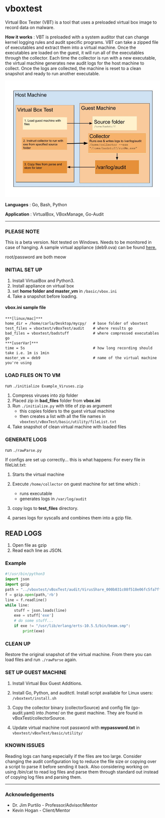 # vboxtest

Virtual Box Tester (VBT) is a tool that uses a preloaded virtual box image to record data on malware.

**How it works**
:	VBT is preloaded with a system auditor that can change kernel logging rules and audit specific programs.
	VBT can take a zipped file of executables and extract them into a virtual machine. 
Once the executables are loaded on the guest, it will run all of the executables through the collector. Each time the collector is run with a new executable, the virtual machine generates new audit logs for the host machine to collect. Once the logs are collected, the machine is reset to a clean snapshot and ready to run another executable. 

![VBox Diagram](./VBoxDiagram.jpg)

**Languages**
 :	Go, Bash, Python
 
 **Application**
 : VirtualBox, VBoxManage, Go-Audit


***
### __PLEASE NOTE__
This is a beta version. Not tested on Windows. Needs to be monitored in case of hanging.
A sample virtual appliance (deb9.ova) can be found [here.](https://drive.google.com/open?id=1uBGywA5ym34UVLkAE4QpdcPiu8STqqsx)

root/password are both meow


### INITIAL SET UP
1. Install VirtualBox and Python3.
2. Install appliance on virtual box 
3. set **home folder and master_vm** in `/basic/vbox.ini`
4. Take a snapshot before loading.


#### vbox.ini sample file
```
***[linux/mac]***
home_dir = /home/carla/Desktop/mycpy/   # base folder of vboxtest
test_files = vboxtest/vBoxTest/audit    # where results go
bad_files = vboxtest/badstuff           # where compressed executables go
***[userVar]***
time = 5s                               # how long recording should take i.e. 1m is 1min
master_vm = deb9                        # name of the virtual machine you're using
```
### LOAD FILES ON TO VM

run ``./initialize Example_Viruses.zip``

1. Compress viruses into zip folder
2. Placed zip in **bad_files** folder from **vbox.ini**
3. Run `./initialize.py` with title of zip as argument
    * this copies folders to the guest virtual machine
    * then creates a list with all the file names in `vboxtest/vBoxTest/basic/utility/fileList.txt`
4. Take snapshot of clean virtual machine with loaded files

### GENERATE LOGS
run ``./rawParse.py``

If configs are set up correctly... this is what happens:
For every file in fileList.txt:

1. Starts the virtual machine
2. Execute `/home/collector` on guest machine for set time which :
    * runs executable  
    * generates logs in `/var/log/audit`
    
3. copy logs to **test_files** directory.
4. parses logs for syscalls and combines them into a gzip file.



## READ LOGS
1. Open file as gzip
2. Read each line as JSON.
### Example

```python
#!/usr/bin/python3
import json
import gzip
path = "../vboxtest/vBoxTest/audit/VirusShare_000b031c08f518e06fc5fa7ffcf476d8.gzip"
f = gzip.open(path,'rb')
line = f.readline()
while line:
    stuff = json.loads(line)
    exe = stuff['exe']
    # do some stuff...
    if exe != "/usr/lib/erlang/erts-10.5.5/bin/beam.smp":
        print(exe)

```

### CLEAN UP
Restore the original snapshot of the virtual machine.
From there you can load files and run `./rawParse` again.

### SET UP GUEST MACHINE
1. Install Virtual Box Guest Additions.

2. Install Go, Python, and auditctl. Install script available for Linux users: `/vboxtext/install.sh`

3. Copy the collector binary (collectorSource) and config file (go-audit.yaml) into /home/ on the guest machine. They are found in vBoxTest/collectorSource.

4. Update virtual machine root password with **mypassword.txt** in `vboxtest/vBoxTest/basic/utility/`

### KNOWN ISSUES

Reading logs can hang especially if the files are too large.
Consider changing the audit configuration log to reduce the file size or copying over a script to parse it before sending it back. 
Also considering working on using /bin/cat to read log files and parse them through standard out instead of copying log files and parsing them. 



***

### Acknowledgements
- Dr. Jim Purtilo - Professor/Advisor/Mentor
- Kevin Hogan - Client/Mentor


